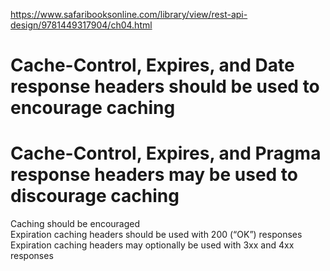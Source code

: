 https://www.safaribooksonline.com/library/view/rest-api-design/9781449317904/ch04.html

# Cache-Control, Expires, and Date response headers should be used to encourage caching
# Cache-Control, Expires, and Pragma response headers may be used to discourage caching

Caching should be encouraged  
Expiration caching headers should be used with 200 (“OK”) responses  
Expiration caching headers may optionally be used with 3xx and 4xx responses  
